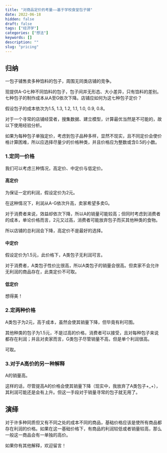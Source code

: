 ```yaml
---
title: "对商品定价的考量——基于学校食堂包子铺"
date: 2022-06-18
hidden: false
draft: false
tags: ["经济学"]
categories: ["想法"]
keywords: []
description: ""
slug: "pricing"
---
```


## 归纳

一包子铺售卖多种馅料的包子，周围无同类店铺的竞争。

现提供A-G七种不同馅料的包子，包子间并无形态、大小差异，只有馅料的差别。七种包子的制作成本从A至G依次下降。店铺应如何为这七种包子定价？

假设包子的成本依次为1.5, 1.3, 1.2, 1.1, 1.0, 0.9, 0.8。

对于一个寻常的店铺经营者，搜集数据、建立模型，计算最优当然是不可能的，故以下使用经验分析。

如果为每种包子单独定价，考虑到包子品种多样，显然不现实，且不同定价会使价格计算困难，所以应选择尽量少的价格种类，并且价格应为整数或含0.5的小数。

### 1.定同一价格

我们可以考虑三种情况，高定价、中定价与低定价。

#### 高定价

为保证一定的利润，假设定价为2元。

在这种情况下，利润从A-G依次升高，卖家希望多卖G。

对于消费者来说，效益却依次下降，所以A的销量可能较高；但同时考虑到消费者的成本，单论价格而言，2元又过高，消费者可能放弃包子而买其他种类的食物。

所以店铺的总利润会下降，高定价不是最好的选择。

#### 中定价

假设定价为1.5元，此价格下，A类包子无利润可言。

对于消费者，A类包子性价比很高，所以A类包子的销量会很高。但卖家不会允许无利润的商品存在，此类定价不可取。

#### 低定价

想得美！

### 2.定两种价格

A类包子为2元，高于成本，虽然会使其销量下降，但毕竟有利可图。

其他种类的包子为1.5元，不是过高的价格，消费者可以接受，且对每种包子来说都存在利润；并且对卖家而言，G类包子尽管销量不高，但是单个利润很高。

可取。

### 3.对于A高价的另一种解释

A的销量高。

这样的话，尽管提高A的价格会使其销量下降（现实中，我放弃了A类包子+_+），其利润可能还是会有上升。但这一手段对于销量寻常的包子就无用了。

## 演绎

对于许多种同质但又有不同之处的成本不同的商品，基础价格应该是使所有商品都存在利润的价格。如果在这一基础价格下，有商品的利润较低或者销量较高，那么一般这一商品会有一单独的高价。

如果你有其他解释，欢迎留言！